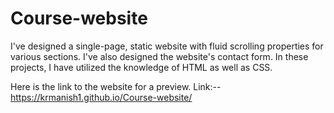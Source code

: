 # Course-website
I've designed a single-page, static website with fluid scrolling properties for various sections. I've also designed the website's contact form. In these projects, I have utilized the knowledge of HTML as well as CSS.


Here is the link to the website for a preview.
Link:--  https://krmanish1.github.io/Course-website/
